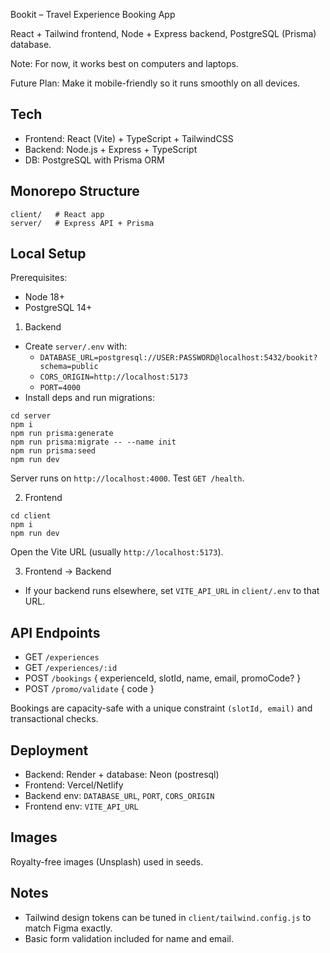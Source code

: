 Bookit – Travel Experience Booking App

React + Tailwind frontend, Node + Express backend, PostgreSQL (Prisma) database.

Note: For now, it works best on computers and laptops.

Future Plan: Make it mobile-friendly so it runs smoothly on all devices.

## Tech
- Frontend: React (Vite) + TypeScript + TailwindCSS
- Backend: Node.js + Express + TypeScript
- DB: PostgreSQL with Prisma ORM

## Monorepo Structure
```
client/   # React app
server/   # Express API + Prisma
```

## Local Setup

Prerequisites:
- Node 18+
- PostgreSQL 14+

1) Backend
- Create `server/.env` with:
  - `DATABASE_URL=postgresql://USER:PASSWORD@localhost:5432/bookit?schema=public`
  - `CORS_ORIGIN=http://localhost:5173`
  - `PORT=4000`
- Install deps and run migrations:
```
cd server
npm i
npm run prisma:generate
npm run prisma:migrate -- --name init
npm run prisma:seed
npm run dev
```
Server runs on `http://localhost:4000`. Test `GET /health`.

2) Frontend
```
cd client
npm i
npm run dev
```
Open the Vite URL (usually `http://localhost:5173`).

3) Frontend -> Backend
- If your backend runs elsewhere, set `VITE_API_URL` in `client/.env` to that URL.

## API Endpoints
- GET `/experiences`
- GET `/experiences/:id`
- POST `/bookings` { experienceId, slotId, name, email, promoCode? }
- POST `/promo/validate` { code }

Bookings are capacity-safe with a unique constraint `(slotId, email)` and transactional checks.

## Deployment
- Backend: Render + database: Neon (postresql)
- Frontend: Vercel/Netlify
- Backend env: `DATABASE_URL`, `PORT`, `CORS_ORIGIN`
- Frontend env: `VITE_API_URL`

## Images
Royalty-free images (Unsplash) used in seeds.

## Notes
- Tailwind design tokens can be tuned in `client/tailwind.config.js` to match Figma exactly.
- Basic form validation included for name and email.


